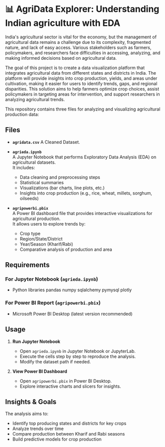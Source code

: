 # 📊 AgriData Explorer: Understanding Indian agriculture with EDA

India's agricultural sector is vital for the economy, but the management of agricultural data remains a challenge due to its complexity, fragmented nature, and lack of easy access. Various stakeholders such as farmers, policymakers, and researchers face difficulties in accessing, analyzing, and making informed decisions based on agricultural data.

The goal of this project is to create a data visualization platform that integrates agricultural data from different states and districts in India. The platform will provide insights into crop production, yields, and areas under cultivation, making it easier for users to identify trends, gaps, and regional disparities. This solution aims to help farmers optimize crop choices, assist policymakers in targeting areas for intervention, and support researchers in analyzing agricultural trends.

This repository contains three files for analyzing and visualizing agricultural production data:

## Files

- **`agridata.csv`**
  A Cleaned Dataset.


- **`agrieda.ipynb`**  
  A Jupyter Notebook that performs Exploratory Data Analysis (EDA) on agricultural datasets.  
  It includes:  
  - Data cleaning and preprocessing steps  
  - Statistical summaries  
  - Visualizations (bar charts, line plots, etc.)  
  - Insights into crop production (e.g., rice, wheat, millets, sorghum, oilseeds)  

- **`agripowerbi.pbix`**  
  A Power BI dashboard file that provides interactive visualizations for agricultural production.  
  It allows users to explore trends by:  
  - Crop type  
  - Region/State/District  
  - Year/Season (Kharif/Rabi)  
  - Comparative analysis of production and area  

## Requirements

### For Jupyter Notebook (`agrieda.ipynb`)
- Python libraries 
	pandas 
	numpy 
	sqlalchemy 
	pymysql 
	plotly

### For Power BI Report (`agripowerbi.pbix`)
- Microsoft Power BI Desktop (latest version recommended)

## Usage

1. **Run Jupyter Notebook**  
   - Open `agrieda.ipynb` in Jupyter Notebook or JupyterLab.  
   - Execute the cells step by step to reproduce the analysis.  
   - Modify the dataset path if needed.  

2. **View Power BI Dashboard**  
   - Open `agripowerbi.pbix` in Power BI Desktop.  
   - Explore interactive charts and slicers for insights.  

## Insights & Goals
The analysis aims to:  
- Identify top producing states and districts for key crops  
- Analyze trends over time  
- Compare production between Kharif and Rabi seasons  
- Build predictive models for crop production 

